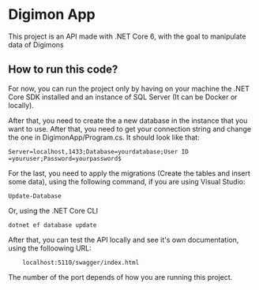 # Digimon App
This project is an API made with .NET Core 6, with the goal to manipulate data of Digimons

## How to run this code?
For now, you can run the project only by having on your machine the .NET Core SDK installed and an instance of SQL Server (It can be Docker or locally).

After that, you need to create the a new database in the instance that you want to use. After that, you need to get your connection string and change the one in DigimonApp/Program.cs. It should look like that:

```
Server=localhost,1433;Database=yourdatabase;User ID =youruser;Password=yourpassword$
```

For the last, you need to apply the migrations (Create the tables and insert some data), using the following command, if you are using Visual Studio:

```
Update-Database
```

Or, using the .NET Core CLI

```
dotnet ef database update
```

After that, you can test the API locally and see it's own documentation, using the folloowing URL:
```
    localhost:5110/swagger/index.html
```

The number of the port depends of how you are running this project.